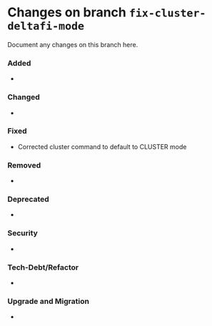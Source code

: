 # Changes on branch `fix-cluster-deltafi-mode`
Document any changes on this branch here.
### Added
- 

### Changed
- 

### Fixed
- Corrected cluster command to default to CLUSTER mode

### Removed
- 

### Deprecated
- 

### Security
- 

### Tech-Debt/Refactor
- 

### Upgrade and Migration
- 
